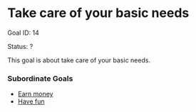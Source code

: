 # Take care of your basic needs

Goal ID: 14

Status: ?

This goal is about take care of your basic needs.

### Subordinate Goals
- [Earn money](./earn-money.md)
- [Have fun](./have-fun.md)

